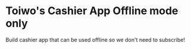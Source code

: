 # Toiwo's Cashier App Offline mode only
Build cashier app that can be used offline so we don't need to subscribe! 
